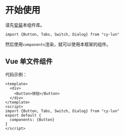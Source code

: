 # 开始使用
请先[安装](#/doc/install)本组件库。


```
import {Button, Tabs, Switch, Dialog} from "cy-lun"
```

然后使用`components`渲染，就可以使用本框架的组件。

## Vue 单文件组件

代码示例：

```
<template>
  <div>
    <Button>按钮</Button>
  </div>
</template>
<script>
import {Button, Tabs, Switch, Dialog} from "cy-lun"
export default {
  components: {Button}
}
</script>
```